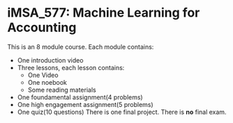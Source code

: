 # iMSA_577: Machine Learning for Accounting

This is an 8 module course. Each module contains:
- One introduction video
- Three lessons, each lesson contains:
  - One Video
  - One noebook
  - Some reading materials
- One foundamental assignment(4 problems)
- One high engagement assignment(5 problems)
- One quiz(10 questions)
There is one final project.
There is **no** final exam.
